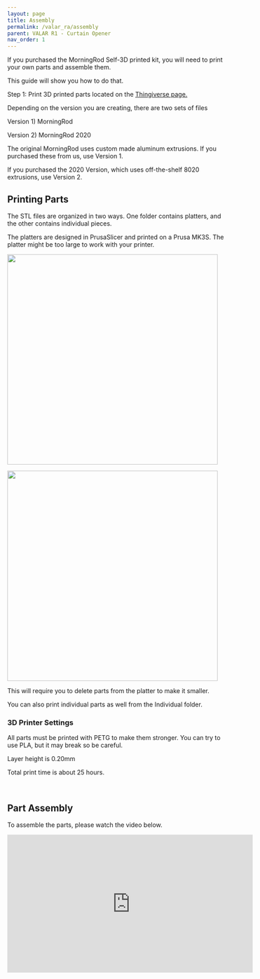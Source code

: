 ```yaml
---
layout: page
title: Assembly
permalink: /valar_ra/assembly
parent: VALAR R1 - Curtain Opener
nav_order: 1
---
```


<p>If you purchased the MorningRod Self-3D printed kit, you will need to print your own parts and assemble them.</p>
<p>This guide will show you how to do that. </p>
<p>Step 1: Print 3D printed parts located on the <a href="https://www.thingiverse.com/thing:3889979" target="_blank" rel="noopener noreferrer">Thingiverse page.</a></p>
<p>Depending on the version you are creating, there are two sets of files</p>
<p>Version 1) MorningRod</p>
<p>Version 2) MorningRod 2020</p>
<p>The original MorningRod uses custom made aluminum extrusions. If you purchased these from us, use Version 1.</p>
<p>If you purchased the 2020 Version, which uses off-the-shelf 8020 extrusions, use Version 2.</p>
<h2>Printing Parts</h2>
<p>The STL files are organized in two ways. One folder contains platters, and the other contains individual pieces. </p>
<p>The platters are designed in PrusaSlicer and printed on a Prusa MK3S. The platter might be too large to work with your printer. </p>
<p><img src="https://cdn.shopify.com/s/files/1/0048/6244/3590/files/Platter_480x480.jpg?v=1570762175" alt="" width="480x480" height="480x480" /></p>
<p><img src="https://cdn.shopify.com/s/files/1/0048/6244/3590/files/Untitled_design_5_4a92b253-73b6-4496-941a-fa218f1b09c7_480x480.jpg?v=1570977783" alt="" width="480x480" height="480x480" /></p>
<p>This will require you to delete parts from the platter to make it smaller. </p>
<p>You can also print individual parts as well from the Individual folder.</p>
<h3>3D Printer Settings</h3>
<p>All parts must be printed with PETG to make them stronger. You can try to use PLA, but it may break so be careful.</p>
<p>Layer height is 0.20mm</p>
<p>Total print time is about 25 hours.</p>
<p> </p>
<h2>Part Assembly</h2>
<p>To assemble the parts, please watch the video below.</p>
<p><iframe width="560" height="315" src="https://www.youtube.com/embed/v-1VY9A1GsA" frameborder="0" allow="accelerometer; autoplay; encrypted-media; gyroscope; picture-in-picture" allowfullscreen=""></iframe></p>

